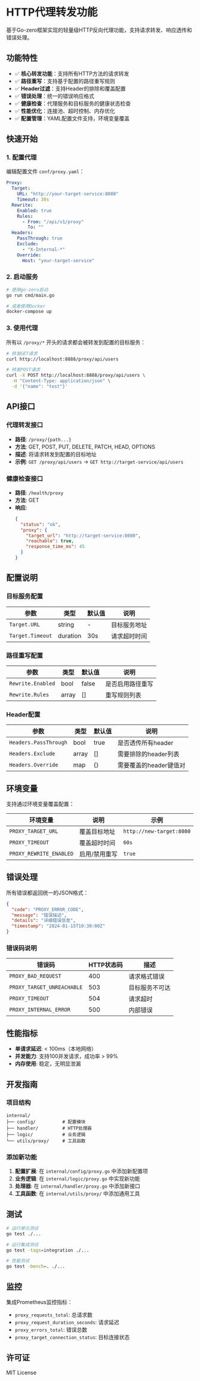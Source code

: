 # HTTP代理转发功能

基于Go-zero框架实现的轻量级HTTP反向代理功能，支持请求转发、响应透传和错误处理。

## 功能特性

- ✅ **核心转发功能**：支持所有HTTP方法的请求转发
- ✅ **路径重写**：支持基于配置的路径重写规则
- ✅ **Header过滤**：支持Header的排除和覆盖配置
- ✅ **错误处理**：统一的错误响应格式
- ✅ **健康检查**：代理服务和目标服务的健康状态检查
- ✅ **性能优化**：连接池、超时控制、内存优化
- ✅ **配置管理**：YAML配置文件支持，环境变量覆盖

## 快速开始

### 1. 配置代理

编辑配置文件 `conf/proxy.yaml`：

```yaml
Proxy:
  Target:
    URL: "http://your-target-service:8080"
    Timeout: 30s
  Rewrite:
    Enabled: true
    Rules:
      - From: "/api/v1/proxy"
        To: ""
  Headers:
    PassThrough: true
    Exclude:
      - "X-Internal-*"
    Override:
      Host: "your-target-service"
```

### 2. 启动服务

```bash
# 使用go-zero启动
go run cmd/main.go

# 或者使用Docker
docker-compose up
```

### 3. 使用代理

所有以 `/proxy/*` 开头的请求都会被转发到配置的目标服务：

```bash
# 转发GET请求
curl http://localhost:8888/proxy/api/users

# 转发POST请求
curl -X POST http://localhost:8888/proxy/api/users \
  -H "Content-Type: application/json" \
  -d '{"name": "test"}'
```

## API接口

### 代理转发接口

- **路径**: `/proxy/{path...}`
- **方法**: GET, POST, PUT, DELETE, PATCH, HEAD, OPTIONS
- **描述**: 将请求转发到配置的目标地址
- **示例**: `GET /proxy/api/users` -> `GET http://target-service/api/users`

### 健康检查接口

- **路径**: `/health/proxy`
- **方法**: GET
- **响应**:
  ```json
  {
    "status": "ok",
    "proxy": {
      "target_url": "http://target-service:8080",
      "reachable": true,
      "response_time_ms": 45
    }
  }
  ```

## 配置说明

### 目标服务配置

| 参数 | 类型 | 默认值 | 说明 |
|------|------|--------|------|
| `Target.URL` | string | - | 目标服务地址 |
| `Target.Timeout` | duration | 30s | 请求超时时间 |

### 路径重写配置

| 参数 | 类型 | 默认值 | 说明 |
|------|------|--------|------|
| `Rewrite.Enabled` | bool | false | 是否启用路径重写 |
| `Rewrite.Rules` | array | [] | 重写规则列表 |

### Header配置

| 参数 | 类型 | 默认值 | 说明 |
|------|------|--------|------|
| `Headers.PassThrough` | bool | true | 是否透传所有header |
| `Headers.Exclude` | array | [] | 需要排除的header列表 |
| `Headers.Override` | map | {} | 需要覆盖的header键值对 |

## 环境变量

支持通过环境变量覆盖配置：

| 环境变量 | 说明 | 示例 |
|----------|------|------|
| `PROXY_TARGET_URL` | 覆盖目标地址 | `http://new-target:8080` |
| `PROXY_TIMEOUT` | 覆盖超时时间 | `60s` |
| `PROXY_REWRITE_ENABLED` | 启用/禁用重写 | `true` |

## 错误处理

所有错误都返回统一的JSON格式：

```json
{
  "code": "PROXY_ERROR_CODE",
  "message": "错误描述",
  "details": "详细错误信息",
  "timestamp": "2024-01-15T10:30:00Z"
}
```

### 错误码说明

| 错误码 | HTTP状态码 | 描述 |
|--------|------------|------|
| `PROXY_BAD_REQUEST` | 400 | 请求格式错误 |
| `PROXY_TARGET_UNREACHABLE` | 503 | 目标服务不可达 |
| `PROXY_TIMEOUT` | 504 | 请求超时 |
| `PROXY_INTERNAL_ERROR` | 500 | 内部错误 |

## 性能指标

- **单请求延迟**: < 100ms（本地网络）
- **并发能力**: 支持100并发请求，成功率 > 99%
- **内存使用**: 稳定，无明显泄漏

## 开发指南

### 项目结构

```
internal/
├── config/          # 配置模块
├── handler/         # HTTP处理器
├── logic/           # 业务逻辑
└── utils/proxy/     # 工具函数
```

### 添加新功能

1. **配置扩展**: 在 `internal/config/proxy.go` 中添加新配置项
2. **业务逻辑**: 在 `internal/logic/proxy.go` 中实现新功能
3. **处理器**: 在 `internal/handler/proxy.go` 中添加新接口
4. **工具函数**: 在 `internal/utils/proxy/` 中添加通用工具

## 测试

```bash
# 运行单元测试
go test ./...

# 运行集成测试
go test -tags=integration ./...

# 性能测试
go test -bench=. ./...
```

## 监控

集成Prometheus监控指标：

- `proxy_requests_total`: 总请求数
- `proxy_request_duration_seconds`: 请求延迟
- `proxy_errors_total`: 错误总数
- `proxy_target_connection_status`: 目标连接状态

## 许可证

MIT License
